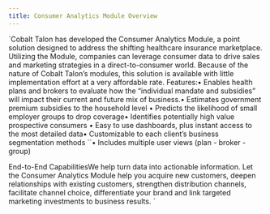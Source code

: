 ```yaml
---
title: Consumer Analytics Module Overview
---
```


`Cobalt Talon has developed the Consumer Analytics Module, a point solution designed to address the shifting healthcare insurance marketplace. Utilizing the Module, companies can leverage consumer data to drive sales and marketing strategies in a direct-to-consumer world. Because of the nature of Cobalt Talon’s modules, this solution is available with little implementation effort at a very affordable rate. Features:• Enables health plans and brokers to evaluate how the “individual mandate and subsidies” will impact their current and future mix of business.• Estimates government premium subsidies to the household level • Predicts the likelihood of small employer groups to drop coverage• Identifies potentially high value prospective consumers • Easy to use dashboards, plus instant access to the most detailed data• Customizable to each client’s business segmentation methods ``• Includes multiple user views (plan - broker - group)

End-to-End CapabilitiesWe help turn data into actionable information. Let the Consumer Analytics Module help you acquire new customers, deepen relationships with existing customers, strengthen distribution channels, facilitate channel choice, differentiate your brand and link targeted marketing investments to business results. `